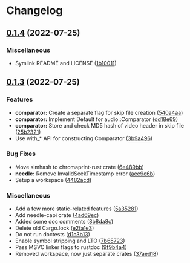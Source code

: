 # Changelog

## [0.1.4](https://github.com/aksiksi/needle/compare/v0.1.3...v0.1.4) (2022-07-25)


### Miscellaneous

* Symlink README and LICENSE ([1b10011](https://github.com/aksiksi/needle/commit/1b10011b62a3b333d6529243dfd6ac3531e61012))

## [0.1.3](https://github.com/aksiksi/needle/compare/v0.1.2...v0.1.3) (2022-07-25)


### Features

* **comparator:** Create a separate flag for skip file creation ([540a4aa](https://github.com/aksiksi/needle/commit/540a4aad8f931bb132ca7736205861b223fdf73e))
* **comparator:** Implement Default for audio::Comparator ([dd18e69](https://github.com/aksiksi/needle/commit/dd18e6934701a7802f588ceb025e8729f01e1136))
* **comparator:** Store and check MD5 hash of video header in skip file ([25b2321](https://github.com/aksiksi/needle/commit/25b232159db9c0ed3a0d2b67ceb3bb5ba8dede32))
* Use with_* API for constructing Comparator ([3b9a496](https://github.com/aksiksi/needle/commit/3b9a4968f003054a6e275ef9dfa61680912f6fc3))


### Bug Fixes

* Move simhash to chromaprint-rust crate ([6e489bb](https://github.com/aksiksi/needle/commit/6e489bbcaa6c4e764257dbad91a7c9f3040ea04f))
* **needle:** Remove InvalidSeekTimestamp error ([aee9e6b](https://github.com/aksiksi/needle/commit/aee9e6b1ad05dbd698720ae05fb73908ac3152ce))
* Setup a workspace ([4482acd](https://github.com/aksiksi/needle/commit/4482acd0fe5ac5d0e921fe945114f62db4bcb21c))


### Miscellaneous

* Add a few more static-related features ([5a35281](https://github.com/aksiksi/needle/commit/5a352817c7fb21932453f754663eeddda0006de8))
* Add needle-capi crate ([4ad69ec](https://github.com/aksiksi/needle/commit/4ad69ecc3531aad8f09560c55dd85a728f8b00ff))
* Added some doc comments ([8b8da8c](https://github.com/aksiksi/needle/commit/8b8da8c76721d3bc2a83dc626734daa4703ffa6a))
* Delete old Cargo.lock ([e2fa1e3](https://github.com/aksiksi/needle/commit/e2fa1e360ec6de484cdeef00cb172ae4f720791c))
* Do not run doctests ([d1c3b13](https://github.com/aksiksi/needle/commit/d1c3b131e263a65c32dadaed566d24e972ddf17a))
* Enable symbol stripping and LTO ([7b65723](https://github.com/aksiksi/needle/commit/7b657239570ea8ada3f0387af67d8a0b4ef07b71))
* Pass MSVC linker flags to rustdoc ([9f9b4a4](https://github.com/aksiksi/needle/commit/9f9b4a48093ec4eb31381ebe61c66542e1fffd1a))
* Removed workspace, now just separate crates ([37aed18](https://github.com/aksiksi/needle/commit/37aed18cde0917b502ca558521d9f7db9c4c4d4c))
